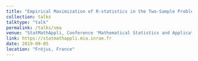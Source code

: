 ```yaml
---
title: "Empirical Maximization of R-statistics in the Two-Sample Problem and Nonparametric Homogeneity Tests in High Dimension"
collection: talks
talktype: "talk"
permalink: /talks/sma
venue: "StatMathAppli, Conference 'Mathematical Statistics and Applications' "
link: https://statmathappli.mia.inrae.fr
date: 2019-09-05
location: "Fréjus, France"
---
```


